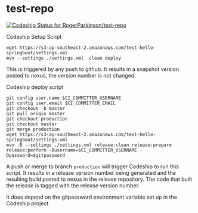# test-repo

[ ![Codeship Status for RogerParkinson/test-repo](https://app.codeship.com/projects/f9707aa0-3ed7-0135-ed23-36e701660dc1/status?branch=master)](https://app.codeship.com/projects/229587)

Codeship Setup Script

```
wget https://s3-ap-southeast-2.amazonaws.com/test-hello-springboot/settings.xml
mvn --settings ./settings.xml  clean deploy
```

This is triggered by any push to github. It results in a snapshot version posted to nexus, the version number is not changed.

Codeship deploy script

```
git config user.name $CI_COMMITTER_USERNAME
git config user.email $CI_COMMITTER_EMAIL
git checkout -b master
git pull origin master
git checkout production
git checkout master
git merge production
wget https://s3-ap-southeast-2.amazonaws.com/test-hello-springboot/settings.xml
mvn -B --settings ./settings.xml release:clean release:prepare release:perform -Dusername=$CI_COMMITTER_USERNAME -Dpassword=$gitpassword
```
A push or merge to branch `production` will trigger Codeship to run this script. It results in a release version number being generated and the resulting build posted to nexus in the release repository. The code that built the release is tagged with the release version number.

It does depend on the gitpassword environment variable set up in the Codeship project
 
